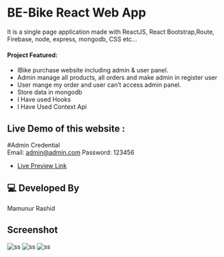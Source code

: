 # BE-Bike React Web App

It is a single page application made with ReactJS, React Bootstrap,Route, Firebase, node, express, mongodb, CSS etc...

#### Project Featured:

- IBike purchase website including admin & user panel.
- Admin manage all products, all orders and make admin in register user
- User mange my order and user can’t access admin panel.
- Store data in mongodb
- I Have used Hooks
- I Have Used Context Api

## Live Demo of this website :

#Admin Credential </br>
Email: admin@admin.com
Password: 123456

- [Live Preview Link](https://be-bike-433f2.web.app/)

## 💻 Developed By

Mamunur Rashid

## Screenshot

![ss](https://i.ibb.co/qyJK74P/3-2.png)
![ss](https://i.ibb.co/6b0LPGt/1.png)
![ss](https://i.ibb.co/8btwxKm/2-2.png)
